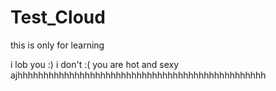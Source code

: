 # Test_Cloud
this is only for learning

i lob you :)
i don't :(
you are hot and sexy ajhhhhhhhhhhhhhhhhhhhhhhhhhhhhhhhhhhhhhhhhhhhhhhhh

